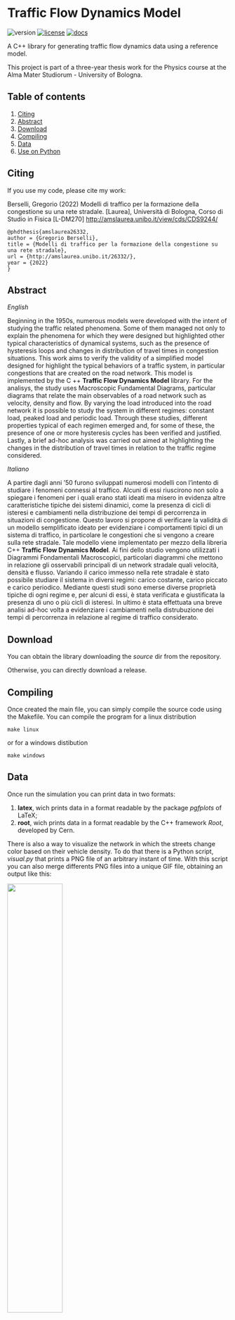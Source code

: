 # Traffic Flow Dynamics Model
![version](https://img.shields.io/github/v/release/grufoony/TrafficFlowDynamicsModel) [![license](https://img.shields.io/badge/license-GPL--3.0-yellow)](https://github.com/Grufoony/TrafficFlowDynamicsModel/blob/main/LICENSE.md) [![docs](https://img.shields.io/docsrs/regex)](https://grufoony.github.io/TrafficFlowDynamicsModel/)

A C++ library for generating traffic flow dynamics data using a reference model.

This project is part of a three-year thesis work for the Physics course at the Alma Mater Studiorum - University of Bologna.

## Table of contents
1. [Citing](#citing)
2. [Abstract](#abstract)
3. [Download](#download)
4. [Compiling](#compiling)
5. [Data](#data)
6. [Use on Python](#Pybinding)

## Citing
If you use my code, please cite my work:

Berselli, Gregorio  (2022) Modelli di traffico per la formazione della congestione su una rete stradale. [Laurea], Università di Bologna, Corso di Studio in Fisica [L-DM270] <http://amslaurea.unibo.it/view/cds/CDS9244/> 

    @phdthesis{amslaurea26332,
    author = {Gregorio Berselli},
    title = {Modelli di traffico per la formazione della congestione su una rete stradale},
    url = {http://amslaurea.unibo.it/26332/},
    year = {2022}
    }

## Abstract

*English*

Beginning in the 1950s, numerous models were developed with the intent of studying the
traffic related phenomena. Some of them managed not only to explain the
phenomena for which they were designed but highlighted other typical characteristics of
dynamical systems, such as the presence of hysteresis loops and changes in distribution of
travel times in congestion situations.
This work aims to verify the validity of a simplified model designed for
highlight the typical behaviors of a traffic system, in particular congestions
that are created on the road network. This model is implemented by the C ++ **Traffic Flow Dynamics Model** library.
For the analisys, the study uses Macroscopic Fundamental Diagrams, particular
diagrams that relate the main observables of a road network such as
velocity, density and flow. By varying the load introduced into the road network it is possible to
study the system in different regimes: constant load, peaked load and periodic load.
Through these studies, different properties typical of each regimen emerged and, for some
of these, the presence of one or more hysteresis cycles has been verified and justified. Lastly, a brief ad-hoc analysis was carried out aimed at highlighting the changes in the
distribution of travel times in relation to the traffic regime considered.

*Italiano*

A partire dagli anni ’50 furono sviluppati numerosi modelli con l’intento di studiare i
fenomeni connessi al traffico. Alcuni di essi riuscirono non solo a spiegare i
fenomeni per i quali erano stati ideati ma misero in evidenza altre caratteristiche tipiche
dei sistemi dinamici, come la presenza di cicli di isteresi e cambiamenti nella distribuzione
dei tempi di percorrenza in situazioni di congestione.
Questo lavoro si propone di verificare la validità di un modello semplificato ideato per
evidenziare i comportamenti tipici di un sistema di traffico, in particolare le congestioni
che si vengono a creare sulla rete stradale. Tale modello viene implementato per mezzo della libreria C++ **Traffic Flow Dynamics Model**.
Ai fini dello studio vengono utilizzati i Diagrammi Fondamentali Macroscopici, particolari
diagrammi che mettono in relazione gli osservabili principali di un network stradale quali
velocità, densità e flusso. Variando il carico immesso nella rete stradale è stato possibile
studiare il sistema in diversi regimi: carico costante, carico piccato e carico periodico.
Mediante questi studi sono emerse diverse proprietà tipiche di ogni regime e, per alcuni
di essi, è stata verificata e giustificata la presenza di uno o più cicli di isteresi. In
ultimo è stata effettuata una breve analisi ad-hoc volta a evidenziare i cambiamenti nella
distrubuzione dei tempi di percorrenza in relazione al regime di traffico considerato.

## Download
You can obtain the library downloading the *source* dir from the repository.

Otherwise, you can directly download a release.

## Compiling
Once created the main file, you can simply compile the source code using the Makefile.
You can compile the program for a linux distribution

    make linux

or for a windows distibution

    make windows

## Data
Once run the simulation you can print data in two formats:

1. **latex**, wich prints data in a format readable by the package *pgfplots* of LaTeX;
2. **root**, wich prints data in a format readable by the C++ framework *Root*, developed by Cern.

There is also a way to visualize the network in which the streets change color based on their vehicle density.
To do that there is a Python script, *visual.py* that prints a PNG file of an arbitrary instant of time.
With this script you can also merge differents PNG files into a unique GIF file, obtaining an output like this:

<img src="./data/img/evolution.gif" width="50%" height="50%"/>

## Pybinding
You can also run the library on Python keeping the optimization level given by C++.
To make this you have to make the Pybinding of the code on your personal environment.

To do so, in the main folder you can just run:

    make binding
